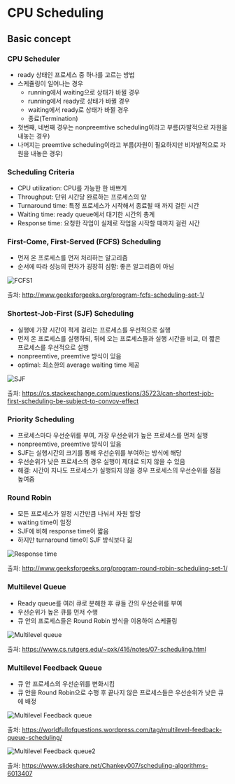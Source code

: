 # CPU Scheduling
## Basic concept
### CPU Scheduler
- ready 상태인 프로세스 중 하나를 고르는 방법
- 스케쥴링이 일어나는 경우
	- running에서 waiting으로 상태가 바뀔 경우
	- running에서 ready로 상태가 바뀔 경우
	- waiting에서 ready로 상태가 바뀔 경우
	- 종료(Termination)
- 첫번째, 네번째 경우는 nonpreemtive scheduling이라고 부름(자발적으로 자원을 내놓는 경우)
- 나머지는 preemtive scheduling이라고 부름(자원이 필요하지만 비자발적으로 자원을 내놓은 경우)

### Scheduling Criteria
- CPU utilization: CPU를 가능한 한 바쁘게
- Throughput: 단위 시간당 완료하는 프로세스의 양
- Turnaround time: 특정 프로세스가 시작해서 종료될 때 까지 걸린 시간
- Waiting time: ready queue에서 대기한 시간의 총계
- Response time: 요청한 작업이 실제로 작업을 시작할 때까지 걸린 시간

### First-Come, First-Served (FCFS) Scheduling
- 먼저 온 프로세스를 먼저 처리하는 알고리즘
- 순서에 따라 성능의 편차가 굉장히 심함: 좋은 알고리즘이 아님

![FCFS1](http://www.geeksforgeeks.org/wp-content/uploads/FCFS.png)

출처: http://www.geeksforgeeks.org/program-fcfs-scheduling-set-1/

### Shortest-Job-First (SJF) Scheduling
- 실행에 가장 시간이 적게 걸리는 프로세스를 우선적으로 실행
- 먼저 온 프로세스를 실행하되, 뒤에 오는 프로세스들과 실행 시간을 비교, 더 짧은 프로세스를 우선적으로 실행
- nonpreemtive, preemtive 방식이 있음
- optimal: 최소한의 average waiting time 제공

![SJF](https://i.stack.imgur.com/3VAWz.png)

출처: https://cs.stackexchange.com/questions/35723/can-shortest-job-first-scheduling-be-subject-to-convoy-effect

### Priority Scheduling
- 프로세스마다 우선순위를 부여, 가장 우선순위가 높은 프로세스를 먼저 실행
- nonpreemtive, preemtive 방식이 있음
- SJF는 실행시간의 크기를 통해 우선순위를 부여하는 방식에 해당
- 우선순위가 낮은 프로세스의 경우 실행이 제대로 되지 않을 수 있음
- 해결: 시간이 지나도 프로세스가 실행되지 않을 경우 프로세스의 우선순위를 점점 높여줌

### Round Robin
- 모든 프로세스가 일정 시간만큼 나눠서 자원 할당
- waiting time이 일정
- SJF에 비해 response time이 짧음
- 하지만 turnaround time이 SJF 방식보다 긺

![Response time](http://www.geeksforgeeks.org/wp-content/uploads/Round-Robin.jpg)

출처: http://www.geeksforgeeks.org/program-round-robin-scheduling-set-1/

### Multilevel Queue
- Ready queue를 여러 큐로 분해한 후 큐들 간의 우선순위를 부여
- 우선순위가 높은 큐를 먼저 수행
- 큐 안의 프로세스들은 Round Robin 방식을 이용하여 스케쥴링

![Multilevel queue](https://www.cs.rutgers.edu/~pxk/416/notes/images/07-mqueue.png)

출처: https://www.cs.rutgers.edu/~pxk/416/notes/07-scheduling.html

### Multilevel Feedback Queue
- 큐 안 프로세스의 우선순위를 변화시킴
- 큐 안을 Round Robin으로 수행 후 끝나지 않은 프로세스들은 우선순위가 낮은 큐에 배정

![Multilevel Feedback queue](https://worldfullofquestions.files.wordpress.com/2014/07/multilevel-feedback-queue-scheduling.png)

출처: https://worldfullofquestions.wordpress.com/tag/multilevel-feedback-queue-scheduling/

![Multilevel Feedback queue2](https://image.slidesharecdn.com/csc4320chapter5-2-101203002830-phpapp01/95/scheduling-algorithms-28-728.jpg?cb=1291336136)

출처: https://www.slideshare.net/Chankey007/scheduling-algorithms-6013407